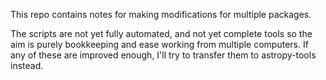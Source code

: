This repo contains notes for making modifications for multiple packages.

The scripts are not yet fully automated, and not yet complete tools so the
aim is purely bookkeeping and ease working from multiple computers. If any
of these are improved enough, I'll try to transfer them to astropy-tools
instead.
